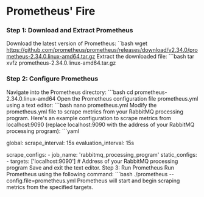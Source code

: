 # Prometheus' Fire

### Step 1: Download and Extract Prometheus
Download the latest version of Prometheus:
  ´´bash
  wget https://github.com/prometheus/prometheus/releases/download/v2.34.0/prometheus-2.34.0.linux-amd64.tar.gz
Extract the downloaded file:
  ´´´bash
  tar xvfz prometheus-2.34.0.linux-amd64.tar.gz

### Step 2: Configure Prometheus
Navigate into the Prometheus directory:
  ´´´bash
  cd prometheus-2.34.0.linux-amd64
Open the Prometheus configuration file prometheus.yml using a text editor:
  ´´´bash
  nano prometheus.yml
Modify the prometheus.yml file to scrape metrics from your RabbitMQ processing program. Here's an example configuration to scrape metrics from localhost:9090 (replace localhost:9090 with the address of your RabbitMQ processing program):
  ´´´yaml

  global:
    scrape_interval:     15s
    evaluation_interval: 15s

  scrape_configs:
    - job_name: 'rabbitmq_processing_program'
      static_configs:
        - targets: ['localhost:9090']  # Address of your RabbitMQ processing program
Save and exit the text editor.
Step 3: Run Prometheus
Run Prometheus using the following command:
  ´´´bash
  ./prometheus --config.file=prometheus.yml
Prometheus will start and begin scraping metrics from the specified targets.

